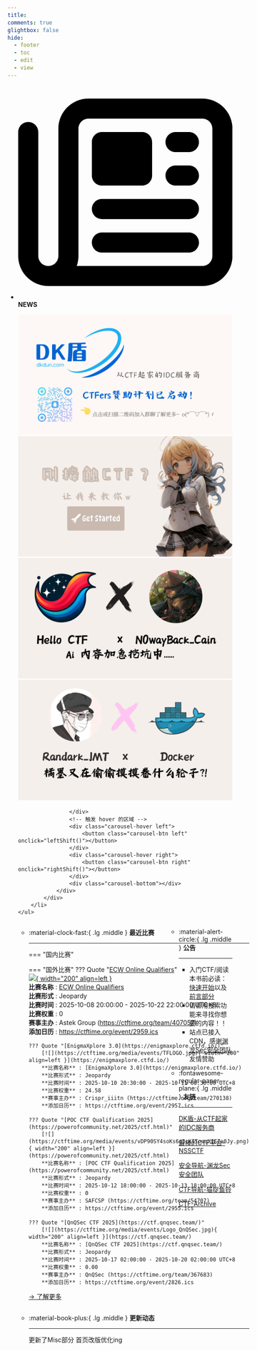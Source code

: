 ```yaml
---
title: 
comments: true
glightbox: false
hide:
  - footer
  - toc
  - edit
  - view
---
```


<div class="grid cards">
    <ul>
        <li>
            <p><span class="twemoji lg middle"><svg xmlns="http://www.w3.org/2000/svg"
                        viewBox="0 0 512 512"><!--! Font Awesome Free 6.5.1 by @fontawesome - https://fontawesome.com License - https://fontawesome.com/license/free (Icons: CC BY 4.0, Fonts: SIL OFL 1.1, Code: MIT License) Copyright 2023 Fonticons, Inc.-->
                        <path
                            d="M168 80c-13.3 0-24 10.7-24 24v304c0 8.4-1.4 16.5-4.1 24H440c13.3 0 24-10.7 24-24V104c0-13.3-10.7-24-24-24H168zM72 480c-39.8 0-72-32.2-72-72V112c0-13.3 10.7-24 24-24s24 10.7 24 24v296c0 13.3 10.7 24 24 24s24-10.7 24-24V104c0-39.8 32.2-72 72-72h272c39.8 0 72 32.2 72 72v304c0 39.8-32.2 72-72 72H72zm104-344c0-13.3 10.7-24 24-24h96c13.3 0 24 10.7 24 24v80c0 13.3-10.7 24-24 24h-96c-13.3 0-24-10.7-24-24v-80zm200-24h32c13.3 0 24 10.7 24 24s-10.7 24-24 24h-32c-13.3 0-24-10.7-24-24s10.7-24 24-24zm0 80h32c13.3 0 24 10.7 24 24s-10.7 24-24 24h-32c-13.3 0-24-10.7-24-24s10.7-24 24-24zm-176 80h208c13.3 0 24 10.7 24 24s-10.7 24-24 24H200c-13.3 0-24-10.7-24-24s10.7-24 24-24zm0 80h208c13.3 0 24 10.7 24 24s-10.7 24-24 24H200c-13.3 0-24-10.7-24-24s10.7-24 24-24z">
                        </path>
                    </svg></span> <strong>NEWS</strong></p>
            <div class="grid cards">
                <div class="carousel">
                    <div class="carousel-container">
                        <a href="https://www.dkdun.cn/"><img src="./assets/banner-dkdun.png" /></a>
                        <a href="../hc-start/" target="_blank"><img src="./assets/banner-quickstart.png" /></a>
                        <a href="../hc-ai/" target="_blank"><img src="./assets/banner-update.png" /></a>
                        <a href="https://github.com/CTF-Archives" target="_blank"><img src="./assets/banner-Achieve.png" /></a>
                        
                    </div>
                    <!-- 触发 hover 的区域 -->
                    <div class="carousel-hover left">
                        <button class="carousel-btn left" onclick="leftShift()"></button>
                    </div>
                    <div class="carousel-hover right">
                        <button class="carousel-btn right" onclick="rightShift()"></button>
                    </div>
                    <div class="carousel-bottom"></div>
                </div>
            </div>
        </li>
    </ul>
</div>

<div class="grid grid-cols-8 gap-4" style="display: grid;grid-template-columns: 70% 30%;" markdown>

<div class="grid cards" style="display: grid; grid-template-columns: 1fr;" markdown>

<div class="grid cards" markdown>

-   :material-clock-fast:{ .lg .middle } __最近比赛__

    ---
    <!-- 主页赛事展示_开始 -->
    === "国内比赛"
    
    === "国外比赛"
        ??? Quote "[ECW Online Qualifiers](https://challenge-ecw.eu/)"  
            [![](https://ctftime.org/media/events/logo_115.png){ width="200" align=left }](https://challenge-ecw.eu/)  
            **比赛名称** : [ECW Online Qualifiers](https://challenge-ecw.eu/)  
            **比赛形式** : Jeopardy  
            **比赛时间** : 2025-10-08 20:00:00 - 2025-10-22 22:00:00 UTC+8  
            **比赛权重** : 0  
            **赛事主办** : Astek Group (https://ctftime.org/team/407057)  
            **添加日历** : https://ctftime.org/event/2959.ics  
            
        ??? Quote "[EnigmaXplore 3.0](https://enigmaxplore.ctfd.io/)"  
            [![](https://ctftime.org/media/events/TFLOGO.jpg){ width="200" align=left }](https://enigmaxplore.ctfd.io/)  
            **比赛名称** : [EnigmaXplore 3.0](https://enigmaxplore.ctfd.io/)  
            **比赛形式** : Jeopardy  
            **比赛时间** : 2025-10-10 20:30:00 - 2025-10-11 08:30:00 UTC+8  
            **比赛权重** : 24.58  
            **赛事主办** : Crispr_iiitn (https://ctftime.org/team/270138)  
            **添加日历** : https://ctftime.org/event/2957.ics  
            
        ??? Quote "[POC CTF Qualification 2025](https://powerofcommunity.net/2025/ctf.html)"  
            [![](https://ctftime.org/media/events/vDP90SY4soKs6q3cKITowqXIE7a0Jy.png){ width="200" align=left }](https://powerofcommunity.net/2025/ctf.html)  
            **比赛名称** : [POC CTF Qualification 2025](https://powerofcommunity.net/2025/ctf.html)  
            **比赛形式** : Jeopardy  
            **比赛时间** : 2025-10-12 18:00:00 - 2025-10-13 18:00:00 UTC+8  
            **比赛权重** : 0  
            **赛事主办** : SAFCSP (https://ctftime.org/team/54707)  
            **添加日历** : https://ctftime.org/event/2955.ics  
            
        ??? Quote "[QnQSec CTF 2025](https://ctf.qnqsec.team/)"  
            [![](https://ctftime.org/media/events/Logo_QnQSec.jpg){ width="200" align=left }](https://ctf.qnqsec.team/)  
            **比赛名称** : [QnQSec CTF 2025](https://ctf.qnqsec.team/)  
            **比赛形式** : Jeopardy  
            **比赛时间** : 2025-10-17 02:00:00 - 2025-10-20 02:00:00 UTC+8  
            **比赛权重** : 0.00  
            **赛事主办** : QnQSec (https://ctftime.org/team/367683)  
            **添加日历** : https://ctftime.org/event/2826.ics  
            
    <!-- 主页赛事展示_结束 -->
    [→ 了解更多](./Event/)

</div>
  <div class="grid cards" markdown>

-   :material-book-plus:{ .lg .middle } __更新动态__

    ---

    更新了Misc部分 首页改版优化ing

</div>  
</div>
<div class="grid cards" markdown>

<div class="grid cards" markdown>

-   :material-alert-circle:{ .lg .middle } __公告__

    ---

    - 入门CTF/阅读本书前必读：[快速开始](./hc-start/)以及[前言部分](./hc-preface/)  
    - 请善用搜索功能来寻找你想要的内容！！
    - 站点已接入 CDN，感谢[渊龙Sec安全团队](https://dh.aabyss.cn)友情赞助

-   :fontawesome-regular-paper-plane:{ .lg .middle } __友链__

    ---

    [DK盾-从CTF起家的IDC服务商](https://www.dkdun.cn)

    [最棒的CTF平台-NSSCTF](https://www.nssctf.cn/)  

    [安全导航-渊龙Sec安全团队](https://dh.aabyss.cn)    

    [CTF导航-猫捉鱼铃](https://ctf.mzy0.com/)

    [CTF-Archive](https://github.com/CTF-Archives)

</div>   

</div>

</div>
